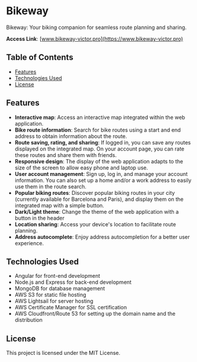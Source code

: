 # Bikeway

Bikeway: Your biking companion for seamless route planning and sharing.

**Access Link**: [www.bikeway-victor.pro](https://www.bikeway-victor.pro)

## Table of Contents
- [Features](#features)
- [Technologies Used](#technologies-used)
- [License](#license)
 
## Features
- **Interactive map**: Access an interactive map integrated within the web application.
- **Bike route information**: Search for bike routes using a start and end address to obtain information about the route.
- **Route saving, rating, and sharing**: If logged in, you can save any routes displayed on the integrated map. On your account page, you can rate these routes and share them with friends.
- **Responsive design**: The display of the web application adapts to the size of the screen to allow easy phone and laptop use.
- **User account management**: Sign up, log in, and manage your account information. You can also set up a home and/or a work address to easily use them in the route search.
- **Popular biking routes**: Discover popular biking routes in your city (currently available for Barcelona and Paris), and display them on the integrated map with a simple button.
- **Dark/Light theme**: Change the theme of the web application with a button in the header
- **Location sharing**: Access your device's location to facilitate route planning.
- **Address autocomplete**: Enjoy address autocompletion for a better user experience.

## Technologies Used
- Angular for front-end development
- Node.js and Express for back-end development
- MongoDB for database management
- AWS S3 for static file hosting
- AWS Lightsail for server hosting
- AWS Certificate Manager for SSL certification
- AWS Cloudfront/Route 53 for setting up the domain name and the distribution

## License
This project is licensed under the MIT License.
